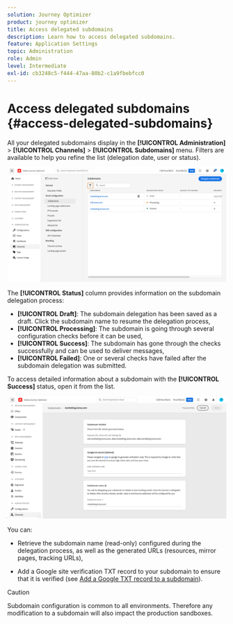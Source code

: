 ```yaml
---
solution: Journey Optimizer
product: journey optimizer
title: Access delegated subdomains
description: Learn how to access delegated subdomains.
feature: Application Settings
topic: Administration
role: Admin
level: Intermediate
exl-id: cb3248c5-f444-47aa-80b2-c1a9fbebfcc0
---
```

# Access delegated subdomains {#access-delegated-subdomains}

All your delegated subdomains display in the **[!UICONTROL Administration]** > **[!UICONTROL Channels]** > **[!UICONTROL Subdomains]** menu. Filters are available to help you refine the list (delegation date, user or status).

![](assets/subdomain-list.png)

The **[!UICONTROL Status]** column provides information on the subdomain delegation process:

* **[!UICONTROL Draft]**: The subdomain delegation has been saved as a draft. Click the subdomain name to resume the delegation process,
* **[!UICONTROL Processing]**: The subdomain is going through several configuration checks before it can be used,
* **[!UICONTROL Success]**: The subdomain has gone through the checks successfully and can be used to deliver messages,
* **[!UICONTROL Failed]**: One or several checks have failed after the subdomain delegation was submitted.

To access detailed information about a subdomain with the **[!UICONTROL Success]** status, open it from the list.

![](assets/subdomain-delegated.png)

You can:
    
* Retrieve the subdomain name (read-only) configured during the delegation process, as well as the generated URLs (resources, mirror pages, tracking URLs),

* Add a Google site verification TXT record to your subdomain to ensure that it is verified (see [Add a Google TXT record to a subdomain](google-txt.md)). 


>[!CAUTION]
>
>Subdomain configuration is common to all environments. Therefore any modification to a subdomain will also impact the production sandboxes.
